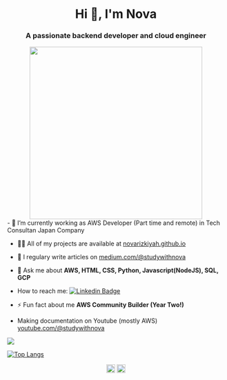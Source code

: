 <h1 align="center">Hi 👋, I'm Nova</h1>
<h3 align="center">A passionate backend developer and cloud engineer</h3>
<div id="header" align="center">
  <img src="https://media.giphy.com/media/L1R1tvI9svkIWwpVYr/giphy.gif" width="400"/>
</div>
- 🔭 I’m currently working as AWS Developer (Part time and remote) in Tech Consultan Japan Company

- 👨‍💻 All of my projects are available at [novarizkiyah.github.io](https://novarizkiyah.github.io/)

- 📝 I regulary write articles on [medium.com/@studywithnova](https://medium.com/@studywithnova)

- 💬 Ask me about **AWS, HTML, CSS, Python, Javascript(NodeJS), SQL, GCP**

- How to reach me: [![Linkedin Badge](https://img.shields.io/badge/-novarizkiyah-blue?style=flat&logo=Linkedin&logoColor=white)](your-linkedin-url)

- ⚡ Fun fact about me **AWS Community Builder (Year Two!)**

- Making documentation on Youtube (mostly AWS) [youtube.com/@studywithnova](https://www.youtube.com/@studywithnova)

<a href="https://github.com/novarizkiyah">
  <img align="center" src="https://github-readme-stats.vercel.app/api?username=novarizkiyah&show_icons=true&theme=radical"/>
</a>


[![Top Langs](https://github-readme-stats.vercel.app/api/top-langs/?username=novarizkiyah&layout=compact&theme=vision-friendly-dark)](https://github.com/novarizkiyah/github-readme-stats)

<p align="center">
<a href="https://www.linkedin.com/in/nova-rizkiyah/" target="blank"><img align="center" src="https://cdn.jsdelivr.net/npm/simple-icons@3.0.1/icons/linkedin.svg" alt="shafinrahman" height="20" width="20" /></a>
<a href="https://www.youtube.com/channel/UC7C9T9xXEJvdKufHTmfvSxg" target="blank"><img align="center" src="https://cdn.jsdelivr.net/npm/simple-icons@3.0.1/icons/youtube.svg" alt="shafinr98" height="20" width="20" /></a>
</p>
